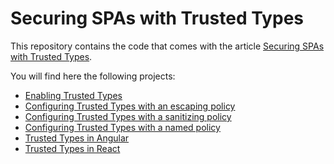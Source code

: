 # Securing SPAs with Trusted Types

This repository contains the code that comes with the article [Securing SPAs with Trusted Types](https://auth0.com/blog/securing-spa-with-trusted-types).

You will find here the following projects:

- [Enabling Trusted Types](auth0-guestblog-trustedtypes-xss)
- [Configuring Trusted Types with an escaping policy](auth0-guestblog-trustedtypes-default-escape)
- [Configuring Trusted Types with a sanitizing policy](auth0-guestblog-trustedtypes-default-sanitize)
- [Configuring Trusted Types with a named policy](auth0-guestblog-trustedtypes-named)
- [Trusted Types in Angular](auth0-guestblog-trustedtypes-angular)
- [Trusted Types in React](auth0-guestblog-trustedtypes-react)







